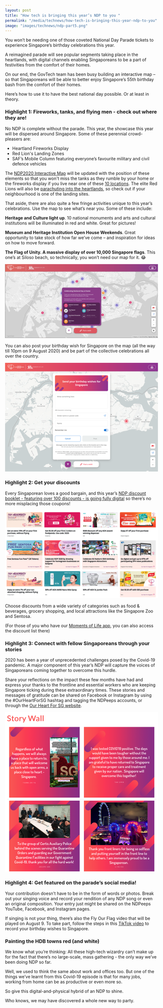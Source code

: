 ```yaml
---
layout: post
title: "How tech is bringing this year’s NDP to you "
permalink: "/media/technews/how-tech-is-bringing-this-year-ndp-to-you"
image: "images/technews/ndp-part5.png"
---
```


You won’t be needing one of those coveted National Day Parade tickets to experience Singapore’s birthday celebrations this year. 

A reimagined parade will see popular segments taking place in the heartlands, with digital channels enabling Singaporeans to be a part of festivities from the comfort of their homes.

On our end, the GovTech team has been busy building an interactive map – so that Singaporeans will be able to better enjoy Singapore’s 55th birthday bash from the comfort of their homes. 

Here’s how to use it to have the best national day possible. Or at least in theory.

### **Highlight 1: Fireworks, tanks, and flying men - check out where they are!**

No NDP is complete without the parade. This year, the showcase this year will be dispersed around Singapore. Some of these perennial crowd-pleasers are:

 - Heartland Fireworks Display
 - Red Lion's Landing Zones
 - SAF’s Mobile Column featuring everyone’s favourite military and civil defence vehicles 

The [NDP2020 Interactive Map](https://ndp2020.life.gov.sg) will be updated with the position of these elements so that you won't miss the tanks as they rumble by your home or the fireworks display if you live near one of these [10 locations](https://www.straitstimes.com/singapore/aug-9-fireworks-to-take-place-at-10-locations-islandwide). The elite Red Lions will also be [parachuting into the heartlands](https://www.youtube.com/watch?v=mVO6Cl4eeQg&feature=emb_logo), so check out if your neighbourhood is one of the landing sites.

That aside, there are also quite a few fringe activities unique to this year’s celebrations. Use the map to see what’s near you. Some of these include: 

**Heritage and Culture light up**. 10 national monuments and arts and cultural institutions will be illuminated in red and white. Great for pictures! 

**Museum and Heritage Institution Open House Weekends**. Great opportunity to take stock of how far we’ve come – and inspiration for ideas on how to move forward. 

**The Flag of Unity. A massive display of over 10,000 Singapore flags**. This one’s at Siloso beach, so technically, you won’t need our map for it. 😂

![NDP 2020](/images/technews/ndp-part5.png)

You can also post your birthday wish for Singapore on the map (all the way till 10pm on 9 August 2020) and be part of the collective celebrations all over the country.

![NDP 2020](/images/technews/ndp-part2.png)

### **Highlight 2: Get your discounts**

Every Singaporean loves a good bargain, and this year’s [NDP discount booklet - featuring over 100 discounts - is going fully digital](https://discounts.life.gov.sg) so there’s no more misplacing those coupons!

![NDP 2020](/images/technews/ndp-part3.png)

Choose discounts from a wide variety of categories such as food & beverages, grocery shopping, and local attractions like the Singapore Zoo and Sentosa. 

(For those of you who have our [Moments of Life app](www.life.gov.sg), you can also access the discount list there)

### **Highlight 3: Connect with fellow Singaporeans through your stories**

2020 has been a year of unprecedented challenges posed by the Covid-19 pandemic. A major component of this year’s NDP will capture the voices of Singaporeans coming together to overcome this hurdle. 

Share your reflections on the impact these few months have had and express your thanks to the frontline and essential workers who are keeping Singapore ticking during these extraordinary times. These stories and messages of gratitude can be shared on Facebook or Instagram by using the #OurHeartForSG hashtag and tagging the NDPeeps accounts, or through the [Our Heart For SG website](https://www.ndp.gov.sg/ourheartforsg/overview). 

![NDP 2020](/images/technews/ndp-part4.png)

### **Highlight 4: Get featured on the parade’s social media!**

Your contribution doesn’t have to be in the form of words or photos. Break out your singing voice and record your rendition of any NDP song or even an original composition. Your entry just might be shared on the NDPeeps YouTube, Facebook, and Instagram pages. 

If singing is not your thing, there’s also the Fly Our Flag video that will be played on August 9. To take part, follow the steps in this [TikTok video](https://www.tiktok.com/@ndpeeps/video/6852242594542456065) to record your birthday wishes to Singapore.  

### **Painting the HDB towns red (and white)**

We know what you’re thinking: All these high-tech wizardry can’t make up for the fact that there’s no large-scale, mass gathering - the only way we’ve been doing NDP so far. 

Well, we used to think the same about work and offices too. But one of the things we’ve learnt from this Covid-19 episode is that for many jobs, working from home can be as productive or even more so. 

So give this digital-and-physical hybrid of an NDP to shine. 

Who knows, we may have discovered a whole new way to party. 


